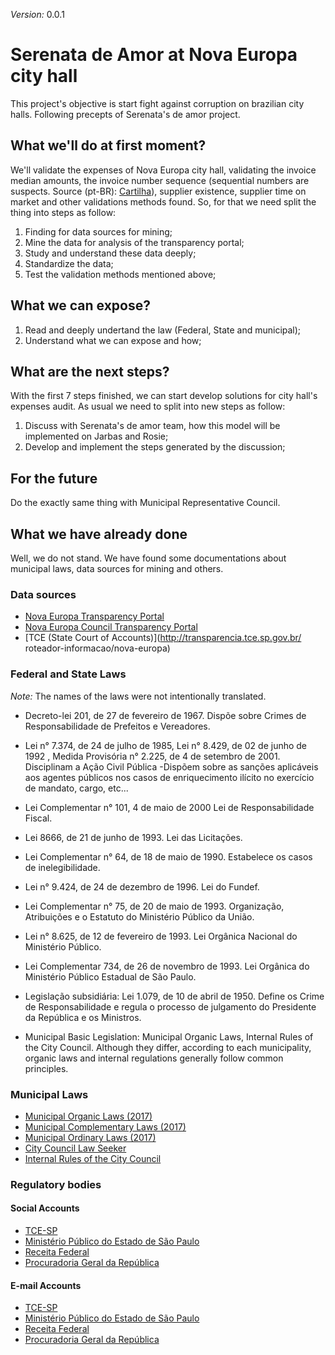 *Version:* 0.0.1

# Serenata de Amor at Nova Europa city hall

This project's objective is start fight against corruption on brazilian city halls. Following precepts of Serenata's de amor project.

## What we'll do at first moment?

We'll validate the expenses of Nova Europa city hall, validating the invoice median amounts, the invoice number sequence (sequential numbers are suspects. Source (pt-BR): [Cartilha](https://www.transparencia.org.br/docs/Cartilha.html)), supplier existence, supplier time on market and other validations methods found. So, for that we need split the thing into steps as follow:

1. Finding for data sources for mining;
2. Mine the data for analysis of the transparency portal;
3. Study and understand these data deeply;
4. Standardize the data;
5. Test the validation methods mentioned above;

## What we can expose?

1. Read and deeply undertand the law (Federal, State and municipal);
2. Understand what we can expose and how;

## What are the next steps?

With the first 7 steps finished, we can start develop solutions for city hall's expenses audit. As usual we need to split into new steps as follow:

1. Discuss with Serenata's de amor team, how this model will be implemented on Jarbas and Rosie;
2. Develop and implement the steps generated by the discussion;

## For the future

Do the exactly same thing with Municipal Representative Council.

## What we have already done

Well, we do not stand. We have found some documentations about municipal laws, data sources for mining and others.

### Data sources

- [Nova Europa Transparency Portal](http://131.0.203.38:8080)
- [Nova Europa Council Transparency Portal](https://e-gov.betha.com.br/transparencia/01033-005/recursos.faces?mun=cpKttet00fE6oW2H-Om5obiHEMuaGllB)
- [TCE (State Court of Accounts)](http://transparencia.tce.sp.gov.br/
roteador-informacao/nova-europa)

### Federal and State Laws

*Note:* The names of the laws were not intentionally translated.

- Decreto-lei 201, de 27 de fevereiro de 1967. Dispõe sobre Crimes de Responsabilidade de Prefeitos e Vereadores.

- Lei n° 7.374, de 24 de julho de 1985, Lei n° 8.429, de 02 de junho de 1992 , Medida Provisória n° 2.225, de 4 de setembro de 2001. Disciplinam a Ação Civil Pública -Dispõem sobre as sanções aplicáveis aos agentes públicos nos casos de enriquecimento ilícito no exercício de mandato, cargo, etc...

- Lei Complementar n° 101, 4 de maio de 2000 Lei de Responsabilidade Fiscal.

- Lei 8666, de 21 de junho de 1993. Lei das Licitações.

- Lei Complementar n° 64, de 18 de maio de 1990. Estabelece os casos de inelegibilidade.

- Lei n° 9.424, de 24 de dezembro de 1996. Lei do Fundef.

- Lei Complementar n° 75, de 20 de maio de 1993. Organização, Atribuições e o Estatuto do Ministério Público da União.

- Lei n° 8.625, de 12 de fevereiro de 1993. Lei Orgânica Nacional do Ministério Público.

- Lei Complementar 734, de 26 de novembro de 1993. Lei Orgânica do Ministério Público Estadual de São Paulo.

- Legislação subsidiária: Lei 1.079, de 10 de abril de 1950. Define os Crime de Responsabilidade e regula o processo de julgamento do Presidente da República e os Ministros.

- Municipal Basic Legislation: Municipal Organic Laws, Internal Rules of the City Council. Although they differ, according to each municipality, organic laws and internal regulations generally follow common principles.

### Municipal Laws

- [Municipal Organic Laws (2017)](http://www.novaeuropa.sp.gov.br/indexAjax.php?pag=T0RJPU9UVT1PVFE9T1dFPU9HVT1PV1E9T1RZPQ==) 
- [Municipal Complementary Laws (2017)](http://www.novaeuropa.sp.gov.br/index1.php?pag=T0dRPU9EZz1PR009T1RnPQ==&idtipolei=2&ano=2017) 
- [Municipal Ordinary Laws (2017)](http://www.novaeuropa.sp.gov.br/index1.php?pag=T0dRPU9EZz1PR009T1RnPQ==&idtipolei=1&ano=2017) 
- [City Council Law Seeker](http://www.camaranovaeuropa.sp.gov.br/index2.php?palavraChave=&botao_buscar=&pag=T0RNPU9UZz1PVFk9T0RnPU9EWT1Oamc9T1dRPU9HRT1PVGM9T0dVPU9HTT1PVEU9T0dVPU4yST1PVFE9T1dFPVlUUT0%3D&Buscar=Buscar&busc=1&pg=1&projeto_lei=on&projeto_lei_complementar=on&projeto_decreto=on&projeto_resolucao=on&projeto_emenda_lom=on&veto=on&indicacao=on&requerimento=on&anteprojeto=on&tipo1=on&tipo2=on&tipo3=on&tipo4=on&tipo5=on&tipo6=on&tipo7=on) 
- [Internal Rules of the City Council](http://www.camaranovaeuropa.sp.gov.br/index2.php?pag=T1RNPU9EZz1PR0U9T0dVPU9UST1PR009T1RVPU9XUT1PVGc9T0dFPU9UUT1PV0k9WVRFPU9UUT1ZVEU9T1dZPVlUQT0=) 

### Regulatory bodies 

#### Social Accounts

- [TCE-SP](https://twitter.com/tcesp)
- [Ministério Público do Estado de São Paulo](https://twitter.com/mpsp_oficial)
- [Receita Federal](https://twitter.com/ReceitaFederal)
- [Procuradoria Geral da República](https://twitter.com/mpf_pgr)

#### E-mail Accounts

- [TCE-SP](comunicacao@tce.sp.gov.br)
- [Ministério Público do Estado de São Paulo](gaeco.ribeiraopreto@mpsp.mp.br)
- [Receita Federal](imprensa@fazenda.gov.br)
- [Procuradoria Geral da República]( transparencia@mpf.mp.br)